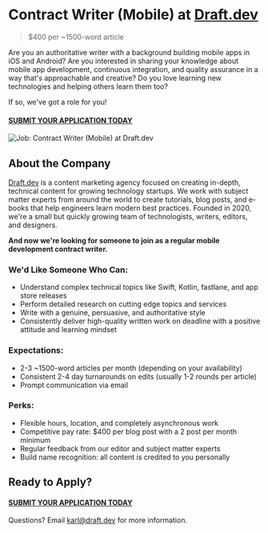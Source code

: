 # Contract Writer (Mobile) at [Draft.dev](https://draft.dev/)
> $400 per ~1500-word article

Are you an authoritative writer with a background building mobile apps in iOS and Android? Are you interested in sharing your knowledge about mobile app development, continuous integration, and quality assurance in a way that's approachable and creative? Do you love learning new technologies and helping others learn them too?

If so, we've got a role for you!

#### [SUBMIT YOUR APPLICATION TODAY](https://airtable.com/shrr765BNHlpAzaX4)

![Job: Contract Writer (Mobile) at Draft.dev](https://draft.dev/learn/assets/posts/engineering-12.png)

## About the Company
[Draft.dev](https://draft.dev/) is a content marketing agency focused on creating in-depth, technical content for growing technology startups. We work with subject matter experts from around the world to create tutorials, blog posts, and e-books that help engineers learn modern best practices. Founded in 2020, we're a small but quickly growing team of technologists, writers, editors, and designers.

**And now we're looking for someone to join as a regular mobile development contract writer.**

### We'd Like Someone Who Can:
- Understand complex technical topics like Swift, Kotlin, fastlane, and app store releases
- Perform detailed research on cutting edge topics and services
- Write with a genuine, persuasive, and authoritative style
- Consistently deliver high-quality written work on deadline with a positive attitude and learning mindset

### Expectations:
- 2-3 ~1500-word articles per month (depending on your availability)
- Consistent 2-4 day turnarounds on edits (usually 1-2 rounds per article)
- Prompt communication via email

### Perks:
- Flexible hours, location, and completely asynchronous work
- Competitive pay rate: $400 per blog post with a 2 post per month minimum
- Regular feedback from our editor and subject matter experts
- Build name recognition: all content is credited to you personally

## Ready to Apply?

#### [SUBMIT YOUR APPLICATION TODAY](https://airtable.com/shrr765BNHlpAzaX4)

Questions? Email [karl@draft.dev](mailto:karl@draft.dev) for more information.
